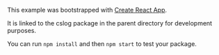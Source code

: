 This example was bootstrapped with [Create React App](https://github.com/facebook/create-react-app).

It is linked to the cslog package in the parent directory for development purposes.

You can run `npm install` and then `npm start` to test your package.
